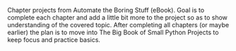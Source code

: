 Chapter projects from Automate the Boring Stuff (eBook).
Goal is to complete each chapter and add a little bit more to the project so as to show understanding of the covered topic.
After completing all chapters (or maybe earlier) the plan is to move into The Big Book of Small Python Projects to keep focus and practice basics.
